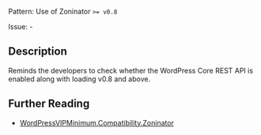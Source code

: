 Pattern: Use of Zoninator `>= v0.8`

Issue: -

## Description

Reminds the developers to check whether the WordPress Core REST API is enabled along with loading v0.8 and above.

## Further Reading

* [WordPressVIPMinimum.Compatibility.Zoninator](https://github.com/Automattic/VIP-Coding-Standards/tree/develop/WordPressVIPMinimum/Sniffs/Compatibility/ZoninatorSniff.php)